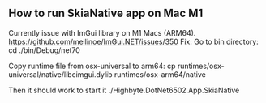 ## How to run SkiaNative app on Mac M1
Currently issue with ImGui library on M1 Macs (ARM64).
https://github.com/mellinoe/ImGui.NET/issues/350
Fix:
Go to bin directory: 
cd ./bin/Debug/net70

Copy runtime file from osx-universal to arm64:
cp runtimes/osx-universal/native/libcimgui.dylib runtimes/osx-arm64/native

Then it should work to start it
./Highbyte.DotNet6502.App.SkiaNative
